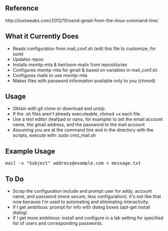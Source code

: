 <html>
<head>
</head>
<body>
<h2>Reference</h2>
http://tuxtweaks.com/2012/10/send-gmail-from-the-linux-command-line/
<h2>What it Currently Does</h2>
<ul>
<li>Reads configuration from mail_conf.sh (edit this file to customize, for sure)
<li>Updates repos
<li>Installs msmtp-mta & heirloom-mailx from repositiories
<li>Configures msmtp-mta for gmail & based on variables in mail_conf.sh
<li>Configures mailx to use msmtp-mta
<li>Makes files with password information available only to you (chmod)
</ul>
<h2>Usage</h2>
<ul>
<li>Obtain with git clone or download and unzip.</li>
<li>If the .sh files aren't already executeable, chmod +x each file.
<li>Use a text editor (leafpad or nano, for example) to set the email account name, the gmail address, and the password to the mail account</li>
<li>Assuming you are at the command line and in the directory with the scripts, execute with: sudo cmd_mail.sh
</ul>
<h2>Example Usage</h2>
<pre>mail -s "Subject" address@example.com < message.txt</pre>
<p></p>
<h2>To Do</h2>
<ul>
<li>Scrap the configuration include and prompt user for addy, account name, and password (more secure, less configuration). It's not like that now because I'm used to automating and eliminating interactivity.
<li>If I get ambitious: prompt for info with dialog boxes (apt-get install dialog)
<li>If I get more ambitious: install and configure in a lab setting for specified list of users and corresponding passwords.
</ul>
</body>
</html>
